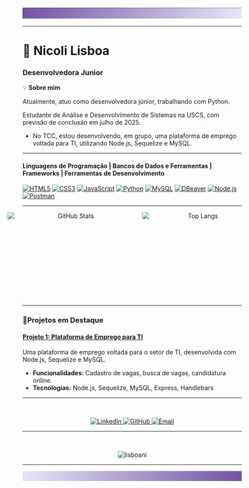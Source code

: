 ![Gradient Background](image-001.png)

---

# 👾 Nicoli Lisboa

### Desenvolvedora Junior

💡 **Sobre mim**

Atualmente, atuo como desenvolvedora júnior, trabalhando com Python.

Estudante de Análise e Desenvolvimento de Sistemas na USCS, com previsão de conclusão em julho de 2025.

- No TCC, estou desenvolvendo, em grupo, uma plataforma de emprego voltada para TI, utilizando Node.js, Sequelize e MySQL.

---

#### Linguagens de Programação | Bancos de Dados e Ferramentas | Frameworks | Ferramentas de Desenvolvimento

[![HTML5](https://img.shields.io/badge/HTML5-%237851A9?style=for-the-badge&logo=html5&logoColor=%23E34F26&labelColor=%23FFFFFF)](https://developer.mozilla.org/en-US/docs/Web/HTML)
[![CSS3](https://img.shields.io/badge/CSS3-%237851A9?style=for-the-badge&logo=css3&logoColor=%231572B6&labelColor=%23FFFFFF)](https://developer.mozilla.org/en-US/docs/Web/CSS)
[![JavaScript](https://img.shields.io/badge/JavaScript-%237851A9?style=for-the-badge&logo=javascript&logoColor=%23F7DF1E&labelColor=%23FFFFFF)](https://developer.mozilla.org/en-US/docs/Web/JavaScript)
[![Python](https://img.shields.io/badge/Python-%237851A9?style=for-the-badge&logo=python&logoColor=%233776AB&labelColor=%23FFFFFF)](https://www.python.org/)
[![MySQL](https://img.shields.io/badge/MySQL-%237851A9?style=for-the-badge&logo=mysql&logoColor=%23005C84&labelColor=%23FFFFFF)](https://www.mysql.com/)
[![DBeaver](https://img.shields.io/badge/DBeaver-%237851A9?style=for-the-badge&logo=dbeaver&logoColor=%235D6D7E&labelColor=%23FFFFFF)](https://dbeaver.io/)
[![Node.js](https://img.shields.io/badge/Node.js-%237851A9?style=for-the-badge&logo=node.js&logoColor=%23339933&labelColor=%23FFFFFF)](https://nodejs.org/)
[![Postman](https://img.shields.io/badge/Postman-%237851A9?style=for-the-badge&logo=postman&logoColor=%23FF6C37&labelColor=%23FFFFFF)](https://www.postman.com/)


---

<p align="center" style="display: flex; justify-content: center; gap: 10px;">
  <img 
    alt="GitHub Stats" 
    height="200" 
    width="300" 
    src="https://github-readme-stats.vercel.app/api?username=lisboani&show_icons=true&bg_color=0d1117&title_color=7851A9&icon_color=7851A9&text_color=ffffff&include_all_commits=true&locale=pt-br" 
  />
  <img 
    alt="Top Langs" 
    height="200" 
    width="265" 
    src="https://github-readme-stats.vercel.app/api/top-langs/?username=lisboani&bg_color=0d1117&title_color=7851A9&text_color=ffffff&layout=compact&custom_title=Tecnologias&langs_count=9" 
  />
</p>

---

### 👾Projetos em Destaque

#### [Projeto 1: Plataforma de Emprego para TI](https://github.com/LisboaNi/PIM_USCS_ITJOBS.git)
Uma plataforma de emprego voltada para o setor de TI, desenvolvida com Node.js, Sequelize e MySQL.
- **Funcionalidades:** Cadastro de vagas, busca de vagas, candidatura online.
- **Tecnologias:** Node.js, Sequelize, MySQL, Express, Handlebars

---
<br>
<p align="center">
  <a href="https://linkedin.com/in/yourprofile" target="_blank">
    <img src="https://img.shields.io/badge/-LinkedIn-7851A9?style=for-the-badge&logo=linkedin&logoColor=white" alt="LinkedIn">
  </a>
  <a href="https://github.com/LisboaNi" target="_blank">
    <img src="https://img.shields.io/badge/-GitHub-7851A9?style=for-the-badge&logo=github&logoColor=white" alt="GitHub">
  </a>
  <a href="mailto:nick.lisboa04@gmail.com" target="_blank">
    <img src="https://img.shields.io/badge/-Email-7851A9?style=for-the-badge&logo=gmail&logoColor=white" alt="Email">
  </a>
</p>

---
<br>
<p align="center">
  <img src="https://komarev.com/ghpvc/?username=lisboani&color=7851A9" alt="lisboani" />
</p>

---
![Gradient Background](image-002.png)
